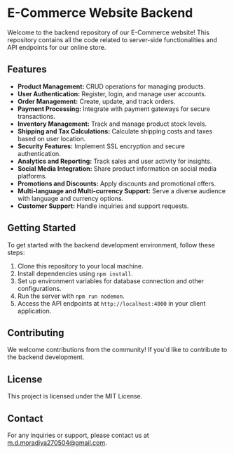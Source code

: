 # E-Commerce Website Backend

Welcome to the backend repository of our E-Commerce website! This repository contains all the code related to server-side functionalities and API endpoints for our online store.

## Features

- **Product Management:** CRUD operations for managing products.
- **User Authentication:** Register, login, and manage user accounts.
- **Order Management:** Create, update, and track orders.
- **Payment Processing:** Integrate with payment gateways for secure transactions.
- **Inventory Management:** Track and manage product stock levels.
- **Shipping and Tax Calculations:** Calculate shipping costs and taxes based on user location.
- **Security Features:** Implement SSL encryption and secure authentication.
- **Analytics and Reporting:** Track sales and user activity for insights.
- **Social Media Integration:** Share product information on social media platforms.
- **Promotions and Discounts:** Apply discounts and promotional offers.
- **Multi-language and Multi-currency Support:** Serve a diverse audience with language and currency options.
- **Customer Support:** Handle inquiries and support requests.

## Getting Started

To get started with the backend development environment, follow these steps:

1. Clone this repository to your local machine.
2. Install dependencies using `npm install`.
3. Set up environment variables for database connection and other configurations.
4. Run the server with `npm run nodemon`.
5. Access the API endpoints at `http://localhost:4000` in your client application.

## Contributing

We welcome contributions from the community! If you'd like to contribute to the backend development.

## License

This project is licensed under the MIT License.

## Contact

For any inquiries or support, please contact us at m.d.moradiya270504@gmail.com.
